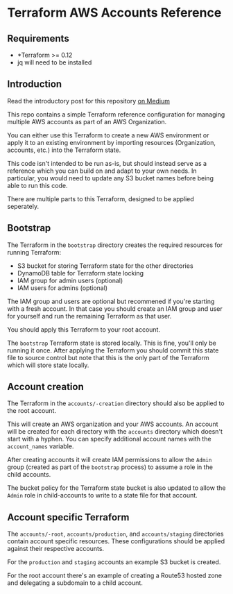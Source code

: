 # Terraform AWS Accounts Reference

## Requirements

* *Terraform >= 0.12
* jq will need to be installed

## Introduction

Read the introductory post for this repository [on Medium](https://medium.com/@robbytaylor/how-i-manage-my-aws-accounts-with-terraform-f52c63dd2aa)

This repo contains a simple Terraform reference configuration for managing multiple AWS accounts as part of an AWS Organization.

You can either use this Terraform to create a new AWS environment or apply it to an existing environment by importing resources (Organization, accounts, etc.) into the Terraform state.


This code isn't intended to be run as-is, but should instead serve as a reference which you can build on and adapt to your own needs.
In particular, you would need to update any S3 bucket names before being able to run this code.

There are multiple parts to this Terraform, designed to be applied seperately.

## Bootstrap

The Terraform in the `bootstrap` directory creates the required resources for running Terraform:

* S3 bucket for storing Terraform state for the other directories
* DynamoDB table for Terraform state locking
* IAM group for admin users (optional)
* IAM users for admins (optional)

The IAM group and users are optional but recommened if you're starting with a fresh account.
In that case you should create an IAM group and user for yourself and run the remaining Terraform as that user.

You should apply this Terraform to your root account.

The `bootstrap` Terraform state is stored locally.
This is fine, you'll only be running it once.
After applying the Terraform you should commit this state file to source control but note that this is the only part of the Terraform which will store state locally.


## Account creation

The Terraform in the `accounts/-creation` directory should also be applied to the root account.

This will create an AWS organization and your AWS accounts.
An account will be created for each directory with the `accounts` directory which doesn't start with a hyphen.
You can specify additional account names with the `account_names` variable.

After creating accounts it will create IAM permissions to allow the `Admin` group (created as part of the `bootstrap` process)
to assume a role in the child accounts.

The bucket policy for the Terraform state bucket is also updated to allow the `Admin` role in child-accounts to write to a state file for that account.


## Account specific Terraform

The `accounts/-root`, `accounts/production`, and `accounts/staging` directories contain account specific resources.
These configurations should be applied against their respective accounts.

For the `production` and `staging` accounts an example S3 bucket is created.

For the root account there's an example of creating a Route53 hosted zone and delegating a subdomain to a child account.
